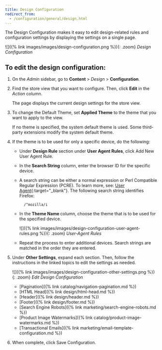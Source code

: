 ```yaml
---
title: Design Configuration
redirect_from: 
  - /configuration/general/design.html
---
```


The Design Configuration makes it easy to edit design-related rules and configuration settings by displaying the settings on a single page.

![]({% link images/images/design-configuration.png %}){: .zoom}
_Design Configuration_

## To edit the design configuration:

1. On the _Admin_ sidebar, go to **Content** > _Design_ > **Configuration**.

1. Find the store view that you want to configure. Then, click **Edit** in the _Action_ column.

    The page displays the current design settings for the store view.

1. To change the Default Theme, set **Applied Theme** to the theme that you want to apply to the view.

    If no theme is specified, the system default theme is used. Some third-party extensions modify the system default theme.

1. If the theme is to be used for only a specific device, do the following:

    * Under **Design Rule** section under **User Agent Rules**, click <span class="btn">Add New User Agent Rule</span>.

    * In the **Search String** column, enter the browser ID for the specific device.

    * A search string can be either a normal expression or Perl Compatible Regular Expression (PCRE). To learn more, see: [User Agent][1]{:target="_blank"}. The following search string identifies Firefox:

            /^mozilla/i

    * In the <b>Theme Name </b>column, choose the theme that is to be used for the specified device.

        ![]({% link images/images/design-configuration-user-agent-rules.png %}){: .zoom}
        _User-Agent Rules_

    * Repeat the process to enter additional devices. Search strings are matched in the order they are entered.

1. Under **Other Settings**, expand each section. Then, follow the instructions in the linked topics to edit the settings as needed.

    ![]({% link images/images/design-configuration-other-settings.png %}){: .zoom}
    _Edit Design Configuration_

   * [Pagination]({% link catalog/navigation-pagination.md %})
   * [HTML Head]({% link design/html-head.md %})
   * [Header]({% link design/header.md %})
   * [Footer]({% link design/footer.md %})
   * [Search Engine Robots]({% link marketing/search-engine-robots.md %})
   * [Product Image Watermarks]({% link catalog/product-image-watermarks.md %})
   * [Transactional Emails]({% link marketing/email-template-configuration.md %})

1. When complete, click <span class="btn">Save Configuration</span>.

[1]: https://en.wikipedia.org/wiki/User_agent
